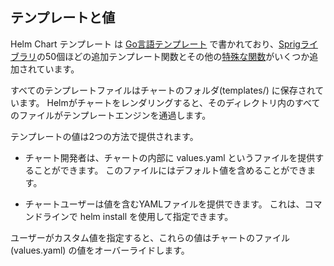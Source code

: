 ## テンプレートと値

Helm Chart テンプレート は [Go言語テンプレート](https://golang.org/pkg/text/template/) で書かれており、[Sprigライブラリ](https://github.com/Masterminds/sprig)の50個ほどの追加テンプレート関数とその他の[特殊な関数](https://github.com/helm/helm/blob/master/docs/charts_tips_and_tricks.md)がいくつか追加されています。

すべてのテンプレートファイルはチャートのフォルダ(templates/) に保存されています。 Helmがチャートをレンダリングすると、そのディレクトリ内のすべてのファイルがテンプレートエンジンを通過します。

テンプレートの値は2つの方法で提供されます。

* チャート開発者は、チャートの内部に values.yaml というファイルを提供することができます。 このファイルにはデフォルト値を含めることができます。

* チャートユーザーは値を含むYAMLファイルを提供できます。 これは、コマンドラインで helm install を使用して指定できます。

ユーザーがカスタム値を指定すると、これらの値はチャートのファイル(values.yaml) の値をオーバーライドします。